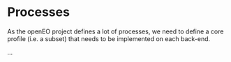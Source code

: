 # Processes

As the openEO project defines a lot of processes, we need to define a core profile (i.e. a subset) that needs to be implemented on each back-end.

...